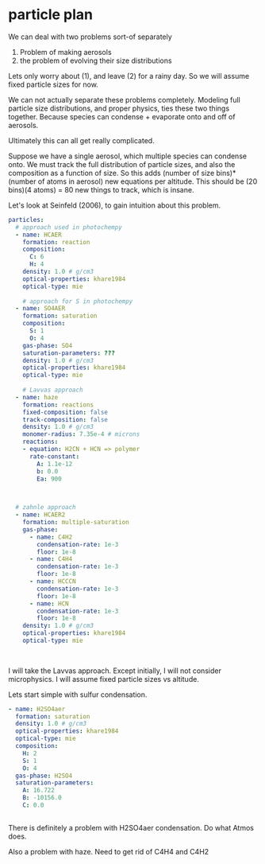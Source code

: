 

# particle plan

We can deal with two problems sort-of separately

1. Problem of making aerosols
2. the problem of evolving their size distributions

Lets only worry about (1), and leave (2) for a rainy day. So we will assume fixed particle sizes for now.

We can not actually separate these problems completely. Modeling full particle size distributions, and proper physics, ties these two things together. Because species can condense + evaporate onto and off of aerosols.

Ultimately this can all get really complicated.

Suppose we have a single aerosol, which multiple species can condense onto. We must track the full distribution of particle sizes, and also the composition as a function of size. So this adds (number of size bins)*(number of atoms in aerosol) new equations per altitude. This should be (20 bins)(4 atoms) = 80 new things to track, which is insane.

Let's look at Seinfeld (2006), to gain intuition about this problem.

```yaml
particles:
  # approach used in photochempy
  - name: HCAER
    formation: reaction 
    composition:
      C: 6
      H: 4
    density: 1.0 # g/cm3
    optical-properties: khare1984
    optical-type: mie
    
    # approach for S in photochempy
  - name: SO4AER
    formation: saturation
    composition:
      S: 1
      O: 4
    gas-phase: SO4
    saturation-parameters: ??? 
    density: 1.0 # g/cm3
    optical-properties: khare1984
    optical-type: mie
    
    # Lavvas approach
  - name: haze
    formation: reactions
    fixed-composition: false
    track-composition: false
    density: 1.0 # g/cm3
    monomer-radius: 7.35e-4 # microns
    reactions:
    - equation: H2CN + HCN => polymer
      rate-constant:
        A: 1.1e-12
        b: 0.0
        Ea: 900
    


  # zahnle approach
  - name: HCAER2
    formation: multiple-saturation
    gas-phase:
      - name: C4H2
        condensation-rate: 1e-3
        floor: 1e-8
      - name: C4H4
        condensation-rate: 1e-3
        floor: 1e-8
      - name: HCCCN
        condensation-rate: 1e-3
        floor: 1e-8
      - name: HCN
        condensation-rate: 1e-3
        floor: 1e-8
    density: 1.0 # g/cm3
    optical-properties: khare1984
    optical-type: mie
    
    
```

I will take the Lavvas approach. Except initially, I will not consider microphysics. I will assume fixed particle sizes vs altitude.


Lets start simple with sulfur condensation.

```yaml
- name: H2SO4aer
  formation: saturation
  density: 1.0 # g/cm3
  optical-properties: khare1984
  optical-type: mie
  composition:
    H: 2
    S: 1
    O: 4
  gas-phase: H2SO4
  saturation-parameters:
    A: 16.722
    B: -10156.0
    C: 0.0
  
```




There is definitely a problem with H2SO4aer condensation. Do what Atmos does.

Also a problem with haze. Need to get rid of C4H4 and C4H2


